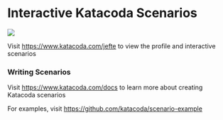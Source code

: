 # Interactive Katacoda Scenarios

[![](http://shields.katacoda.com/katacoda/jefte/count.svg)](https://www.katacoda.com/jefte "Get your profile on Katacoda.com")

Visit https://www.katacoda.com/jefte to view the profile and interactive scenarios

### Writing Scenarios
Visit https://www.katacoda.com/docs to learn more about creating Katacoda scenarios

For examples, visit https://github.com/katacoda/scenario-example
